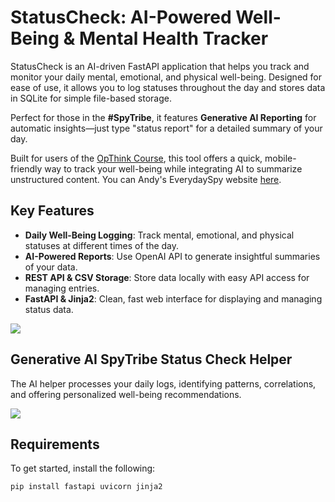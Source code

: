 # StatusCheck: AI-Powered Well-Being & Mental Health Tracker

StatusCheck is an AI-driven FastAPI application that helps you track and monitor your daily mental, emotional, and physical well-being. Designed for ease of use, it allows you to log statuses throughout the day and stores data in SQLite for simple file-based storage.

Perfect for those in the **#SpyTribe**, it features **Generative AI Reporting** for automatic insights—just type "status report" for a detailed summary of your day.

Built for users of the [OpThink Course](https://new.everydayspy.com/think2 "OpThink Course"), this tool offers a quick, mobile-friendly way to track your well-being while integrating AI to summarize unstructured content. You can Andy's EverydaySpy website [here](https://everydayspy.com "here").

## Key Features

- **Daily Well-Being Logging**: Track mental, emotional, and physical statuses at different times of the day.
- **AI-Powered Reports**: Use OpenAI API to generate insightful summaries of your data.
- **REST API & CSV Storage**: Store data locally with easy API access for managing entries.
- **FastAPI & Jinja2**: Clean, fast web interface for displaying and managing status data.

![](https://snipboard.io/eP8LRm.jpg)

## Generative AI SpyTribe Status Check Helper

The AI helper processes your daily logs, identifying patterns, correlations, and offering personalized well-being recommendations.

![](https://snipboard.io/JiavnN.jpg)

## Requirements

To get started, install the following:

```bash
pip install fastapi uvicorn jinja2
